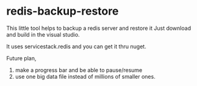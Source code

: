 # redis-backup-restore
This little tool helps to backup a redis server and restore it
Just download and build in the visual studio.

It uses servicestack.redis and you can get it thru nuget.

Future plan,

1) make a progress bar and be able to pause/resume
2) use one big data file instead of millions of smaller ones.
